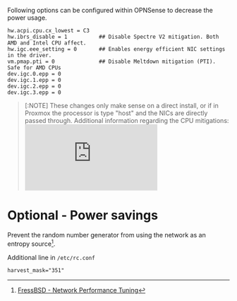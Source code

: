 Following options can be configured within OPNSense to decrease the power usage.

```
hw.acpi.cpu.cx_lowest = C3
hw.ibrs_disable = 1          ## Disable Spectre V2 mitigation. Both AMD and Intel CPU affect.
hw.igc.eee_setting = 0       ## Enables energy efficient NIC settings in the driver.
vm.pmap.pti = 0              ## Disable Meltdown mitigation (PTI). Safe for AMD CPUs
dev.igc.0.epp = 0
dev.igc.1.epp = 0
dev.igc.2.epp = 0
dev.igc.3.epp = 0
```
> [:NOTE]
> These changes only make sense on a direct install, or if in Proxmox the processor is type "host" and the NICs are directly passed through.
> Additional information regarding the CPU mitigations: ![OPNSense - Hardening](https://docs.opnsense.org/troubleshooting/hardening.html#spectre-and-meltdown)

# Optional - Power savings

Prevent the random number generator from using the network as an entropy source[^1].
[^1]: [FressBSD - Network Performance Tuning](https://wiki.freebsd.org/NetworkPerformanceTuning)

Additional line in `/etc/rc.conf`
```
harvest_mask="351"
```

